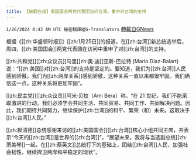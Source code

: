 ```yaml
---
title: 【秘翻在线】美国国会两党代表团访问台湾，重申对台湾的支持
---
```

`1/26/2024 4:43 AM UTC 秘密翻譯組G-Translators` [轉載自GNews](https://gnews.org/articles/2254746)

根据《[[zh:华盛顿时报]]》[[zh:1月25日]]的报道，在[[zh:台湾]]新总统选举后，周四，[[zh:美国国会]]两党代表团在访问中重申了对[[zh:台湾]]的支持。

[[zh:共和党]][[zh:众议员]]马里[[zh:奥·迪]]亚斯\-巴拉特 (Mario Díaz-Balart)说：“[[zh:美国]]对[[zh:台湾]]的支持是坚定的。要知道，我们为[[zh:台湾]]人民感到骄傲。我们为[[zh:两岸关系]]感到骄傲，这种关系一直以来都很牢固。我们确信这一点。这种关系将更加牢固”。

[[zh:民主党]][[zh:众议员]]阿米·贝拉（Ami Bera）称，“在 21 世纪，我们不能采取激进的行动。我们必须学会共同生活、共同贸易、共同工作、共同解决问题。因此，我们期待共同努力，继续保护[[zh:台湾]]的和平、繁荣（和）未来。这取决于[[zh:台湾]]人民。”

[[zh:赖清德]]总统感谢来访的[[zh:美国国会]][[zh:台湾]]核心小组共同主席，并表示“今天的[[zh:台湾]]是世界的[[zh:台湾]]”，“展望未来，我将与当选副总统[[zh:萧美琴]]一起，在[[zh:蔡英文]]总统打下的基础上，团结[[zh:台湾]]人民，加强社会韧性，继续捍卫两岸和平稳定的现状”。

